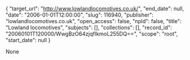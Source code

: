 {
  "target_url": "http://www.lowlandlocomotives.co.uk/", 
  "end_date": null, 
  "date": "2006-01-01T12:00:00", 
  "slug": 116940, 
  "publisher": "lowlandlocomotives.co.uk", 
  "open_access": false, 
  "npld": false, 
  "title": "Lowland locomotives", 
  "subjects": [], 
  "collections": [], 
  "record_id": "20060101T120000/WwgBzO64zjqfIkmoL255DQ==", 
  "scope": "root", 
  "start_date": null
}

None